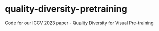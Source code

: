 # quality-diversity-pretraining
Code for our ICCV 2023 paper - Quality Diversity for Visual Pre-training


